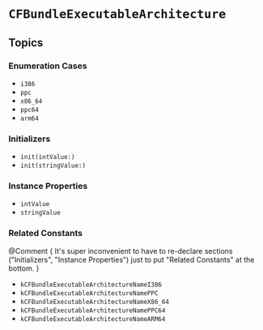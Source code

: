 # ``CFBundleExecutableArchitecture``

## Topics

### Enumeration Cases

- ``i386``
- ``ppc``
- ``x86_64``
- ``ppc64``
- ``arm64``


### Initializers

- ``init(intValue:)``
- ``init(stringValue:)``


### Instance Properties

- ``intValue``
- ``stringValue``

### Related Constants
@Comment {
	It's super inconvenient to have to re-declare sections ("Initializers", "Instance Properties")
	just to put "Related Constants" at the bottom.
}
- ``kCFBundleExecutableArchitectureNameI386``
- ``kCFBundleExecutableArchitectureNamePPC``
- ``kCFBundleExecutableArchitectureNameX86_64``
- ``kCFBundleExecutableArchitectureNamePPC64``
- ``kCFBundleExecutableArchitectureNameARM64``
